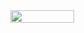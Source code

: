 <div class="centralized">
    <img src="src/img/john_travolta.gif">
</div>

<style>
    img{ width: 45%; }
    .centralized{ display: flex; flex: 1; justify-content: center}
</style>